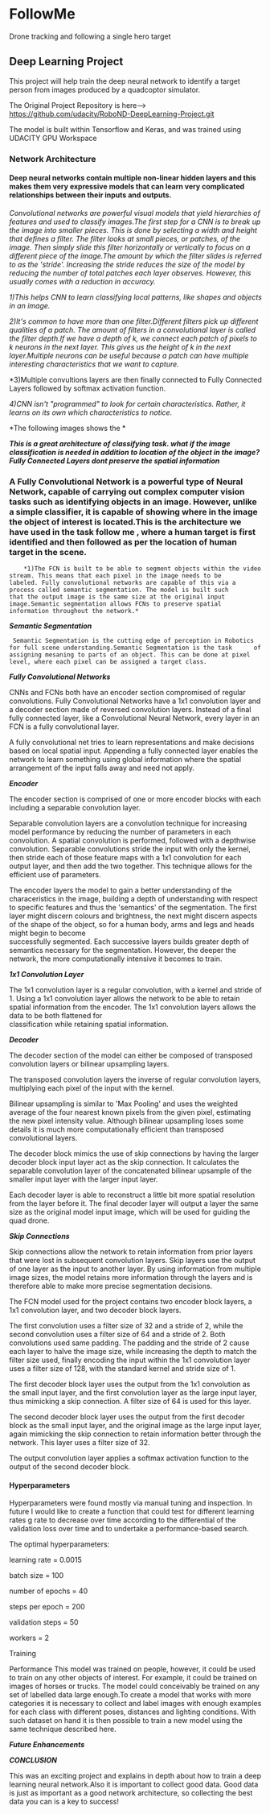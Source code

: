 # FollowMe
Drone tracking and following a single hero target 

## Deep Learning Project ##

This project will help train the deep neural network to identify a target person from images produced by a quadcoptor simulator. 

The Original Project Repository is here--> https://github.com/udacity/RoboND-DeepLearning-Project.git

The model is built within Tensorflow and Keras, and was trained using UDACITY GPU Workspace

### Network Architecture

#### Deep neural networks contain multiple non-linear hidden layers and this makes them very expressive models that can learn very           complicated relationships between their inputs and outputs.
  
*Convolutional networks are powerful visual models that yield hierarchies of features and used to classify images.The first step for a CNN is to break up the image into smaller pieces. This is done by selecting a width and height that defines a filter. The filter looks at small pieces, or patches, of the image. Then simply slide this filter horizontally or vertically to focus on a different piece of the image.The amount by which the filter slides is referred to as the 'stride'. Increasing the stride reduces the size of the model by reducing the number of total patches each layer observes. However, this usually comes with a reduction in accuracy.*

  *1)This helps CNN to learn classifying local patterns, like shapes and objects in an image.*

  *2)It's common to have more than one filter.Different filters pick up different qualities of a patch. The amount of filters in a            convolutional layer is called the filter depth.If we have a depth of k, we connect each patch of pixels to k neurons in the next        layer. This gives us the height of k in the next layer.Multiple neurons can be useful because a patch can have multiple interesting      characteristics that we want to capture.*
  
   *3)Multiple convultions layers are then finally connected to Fully Connected Layers followed by softmax activation function.
  
   *4)CNN isn't "programmed" to look for certain characteristics. Rather, it learns on its own which characteristics to notice.*
   
   *The following images shows the * 
   
   ***This is a great architecture of classifying task.
   what if the image classification is needed in addition to location of the object in the image?
   Fully Connected Layers dont preserve the spatial information***
   
   ### A Fully Convolutional Network is a powerful type of Neural Network, capable of carrying out complex computer vision tasks such as       identifying objects in an image. However, unlike a simple classifier, it is capable of showing where in the image the object of         interest is located.This is the architecture we have used in the task follow me , where a human target is first identified and           then followed as per the location of human target in the scene.

        *1)The FCN is built to be able to segment objects within the video stream. This means that each pixel in the image needs to be              labeled. Fully convolutional networks are capable of this via a process called semantic segmentation. The model is built such            that the output image is the same size at the original input image.Semantic segmentation allows FCNs to preserve spatial                information throughout the network.*
       
***Semantic Segmentation***
    
     Semantic Segmentation is the cutting edge of perception in Robotics for full scene understanding.Semantic Segmentation is the task      of assigning mesaning to parts of an object. This can be done at pixel level, where each pixel can be assigned a target class.
   

***Fully Convolutional Networks***

  CNNs and FCNs both have an encoder section compromised of regular convolutions. Fully Convolutional Networks have a 1x1 convolution     layer and a decoder section made of reversed convolution layers. Instead of a final fully connected layer, like a Convolutional Neural   Network, every layer in an FCN is a fully convolutional layer.

  A fully convolutional net tries to learn representations and make decisions based on local spatial input. Appending a fully connected   layer enables the network to learn something using global information where the spatial arrangement of the input falls away and need     not apply.

***Encoder***

  The encoder section is comprised of one or more encoder blocks with each including a separable convolution layer.

  Separable convolution layers are a convolution technique for increasing model performance by reducing the number of parameters in each   convolution. A spatial convolution is performed, followed with a depthwise convolution. Separable convolutions stride the input with     only the kernel, then stride each of those feature maps with a 1x1 convolution for each output layer, and then add the two together.     This technique allows for the efficient use of parameters.

  The encoder layers the model to gain a better understanding of the characeristics in the image, building a depth of understanding with   respect to specific features and thus the 'semantics' of the segmentation. The first layer might discern colours and brightness, the     next might discern aspects of the shape of the object, so for a human body, arms and legs and heads might begin to become          
  successfully segmented. Each successive layers builds greater depth of semantics necessary for the segmentation. However, the deeper     the network, the more computationally intensive it becomes to train.

***1x1 Convolution Layer***

  The 1x1 convolution layer is a regular convolution, with a kernel and stride of 1. Using a 1x1 convolution layer allows the network to   be able to retain spatial information from the encoder. The 1x1 convolution layers allows the data to be both flattened for      
  classification while retaining spatial information.

***Decoder***

  The decoder section of the model can either be composed of transposed convolution layers or bilinear upsampling layers.

  The transposed convolution layers the inverse of regular convolution layers, multiplying each pixel of the input with the kernel.

  Bilinear upsampling is similar to 'Max Pooling' and uses the weighted average of the four nearest known pixels from the given pixel,     estimating the new pixel intensity value. Although bilinear upsampling loses some details it is much more computationally efficient     than transposed convolutional layers.

  The decoder block mimics the use of skip connections by having the larger decoder block input layer act as the skip connection. It       calculates the separable convolution layer of the concatenated bilinear upsample of the smaller input layer with the larger input       layer.

  Each decoder layer is able to reconstruct a little bit more spatial resolution from the layer before it. The final decoder layer will   output a layer the same size as the original model input image, which will be used for guiding the quad drone.

***Skip Connections***

  Skip connections allow the network to retain information from prior layers that were lost in subsequent convolution layers. Skip         layers use the output of one layer as the input to another layer. By using information from multiple image sizes, the model retains     more information through the layers and is therefore able to make more precise segmentation decisions.

  The FCN model used for the project contains two encoder block layers, a 1x1 convolution layer, and two decoder block layers.

  The first convolution uses a filter size of 32 and a stride of 2, while the second convolution uses a filter size of 64 and a stride     of 2. Both convolutions used same padding. The padding and the stride of 2 cause each layer to halve the image size, while increasing   the depth to match the filter size used, finally encoding the input within the 1x1 convolution layer uses a filter size of 128, with     the standard kernel and stride size of 1.
  
  The first decoder block layer uses the output from the 1x1 convolution as the small input layer, and the first convolution layer as     the large input layer, thus mimicking a skip connection. A filter size of 64 is used for this layer.

  The second decoder block layer uses the output from the first decoder block as the small input layer, and the original image as the     large input layer, again mimicking the skip connection to retain information better through the network. This layer uses a filter size   of 32.

  The output convolution layer applies a softmax activation function to the output of the second decoder block.

#### Hyperparameters

Hyperparameters were found mostly via manual tuning and inspection. In future I would like to create a function that could test for different learning rates g rate to decrease over time according to the differential of the validation loss over time and to undertake a performance-based search.

The optimal hyperparameters:

  learning rate = 0.0015

  batch size = 100

  number of epochs = 40
  
  steps per epoch = 200

  validation steps = 50

  workers = 2


Training


Performance
This model was trained on people, however, it could be used to train on any other objects of interest. For example, it could be trained on images of horses or trucks. The model could conceivably be trained on any set of labelled data large enough.To create a model that works with more categories it is necessary to collect and label images with enough examples for each class with different poses, distances and lighting conditions. With such dataset on hand it is then possible to train a new model using the same technique described here. 

***Future Enhancements***


***CONCLUSION***

This was an exciting project and explains in depth about how to train a deep learning neural network.Also it is important to collect good data. Good data is just as important as a good network architecture, so collecting the best data you can is a key to success!
